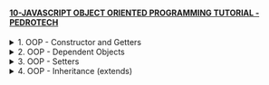 #### [10-JAVASCRIPT OBJECT ORIENTED PROGRAMMING TUTORIAL - PEDROTECH](/courses/js/10.md)

<details>
  <summary>1. OOP - Constructor and Getters </summary>

# Constructor and getters

### main.js:

```js
class Person {
  constructor(name, age) {
    this.name = name;
    this.age = age;
  }
  getName = () => {
    return this.name;
  };
  getAge = () => {
    return this.age;
  };
}

let Person1 = new Person("Pedro", 19);

console.log(Person1.getName());
```

### output:

```js
// Pedro
```

</details>

<details>
  <summary>2. OOP - Dependent Objects </summary>

# Dependent Objects

### main.js:

```js
class Person {
  constructor(name, age) {
    this.name = name;
    this.age = age;
  }

  getName = () => {
    return this.name;
  };

  getAge = () => {
    return this.age;
  };
}

class House {
  constructor(address, price, residents) {
    this.address = address;
    this.price = price;
    this.residents = residents;
  }

  getAddress = () => {
    return this.address;
  };

  getPrice = () => {
    return this.price;
  };

  getResident = () => {
    return this.residents;
  };
}

let pedro = new Person("Pedro", 19);
let david = new Person("David", 21);

let house = new House("hopeville", 280000, [pedro, david]);

console.log(house.getResident());
```

### output:

```js
// [
//   Person {
//     getName: [Function: getName],
//     getAge: [Function: getAge],
//     name: 'Pedro',
//     age: 19
//   },
//   Person {
//     getName: [Function: getName],
//     getAge: [Function: getAge],
//     name: 'David',
//     age: 21
//   }
// ]
```

</details>

<details>
  <summary>3. OOP - Setters </summary>

# Setters

### main.js:

```js
class Person {
  constructor(name, age) {
    this.name = name;
    this.age = age;
  }

  getName = () => {
    return this.name;
  };

  getAge = () => {
    return this.age;
  };
}

class House {
  constructor(address, price, residents) {
    this.address = address;
    this.price = price;
    this.residents = residents;
  }

  getAddress = () => {
    return this.address;
  };

  getPrice = () => {
    return this.price;
  };

  getResident = () => {
    return this.residents;
  };

  setResident = (resident) => {
    this.residents.push(resident);
  };
}

let pedro = new Person("Pedro", 19);
let david = new Person("David", 21);

let house = new House("hopeville", 280000, [pedro, david]);

let mike = new Person("Mike", 30);

house.setResident(mike);

console.log(house.getResident());
```

### output:

```js
// [
//   Person {
//     getName: [Function: getName],
//     getAge: [Function: getAge],
//     name: 'Pedro',
//     age: 19
//   },
//   Person {
//     getName: [Function: getName],
//     getAge: [Function: getAge],
//     name: 'David',
//     age: 21
//   },
//   Person {
//     getName: [Function: getName],
//     getAge: [Function: getAge],
//     name: 'Mike',
//     age: 30
//   }
// ]
```

</details>

<details>
  <summary>4. OOP - Inheritance (extends) </summary>

# Inheritance (extends)

### main.js:

```js
class Person {
  constructor(name, age) {
    this.name = name;
    this.age = age;
  }

  getName = () => {
    return this.name;
  };

  getAge = () => {
    return this.age;
  };
}

class Programmer extends Person {
  constructor(name, age, company, salary, language) {
    super(name, age);
    this.company = company;
    this.salary = salary;
    this.language = language;
  }

  sayHi = () => {
    console.log(
      `Hello, my name is ${this.getName()}. I am a programmer! I work for ${
        this.company
      }.`
    );
  };
}

let programmer = new Programmer("Ben", 32, "Twitch", 10000000, "JavaScript");
programmer.sayHi();
```

### output:

```js
// Hello, my name is Ben. I am a programmer! I work for Twitch.
```

</details>
